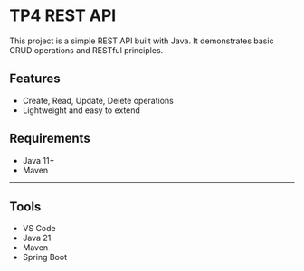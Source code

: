# TP4 REST API

This project is a simple REST API built with Java. It demonstrates basic CRUD operations and RESTful principles.

## Features
- Create, Read, Update, Delete operations
- Lightweight and easy to extend

## Requirements
- Java 11+
- Maven
 
---

## Tools
- VS Code
- Java 21
- Maven
- Spring Boot
